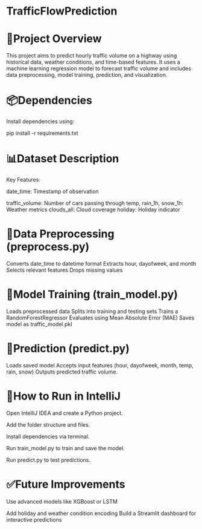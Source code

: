 # TrafficFlowPrediction

# 📁Project Overview
This project aims to predict hourly traffic volume on a highway using historical data, weather conditions, and time-based features. It uses a machine learning regression model to forecast traffic volume and includes data preprocessing, model training, prediction, and visualization.

# 📦Dependencies
Install dependencies using:

pip install -r requirements.txt

# 📊Dataset Description
Key Features:

date_time: Timestamp of observation

traffic_volume: Number of cars passing through
temp, rain_1h, snow_1h: Weather metrics
clouds_all: Cloud coverage
holiday: Holiday indicator

# 🧹Data Preprocessing (preprocess.py)
Converts date_time to datetime format
Extracts hour, dayofweek, and month
Selects relevant features
Drops missing values

# 🧠Model Training (train_model.py)
Loads preprocessed data
Splits into training and testing sets
Trains a RandomForestRegressor
Evaluates using Mean Absolute Error (MAE)
Saves model as traffic_model.pkl

# 🔮Prediction (predict.py)
Loads saved model
Accepts input features (hour, dayofweek, month, temp, rain, snow)
Outputs predicted traffic volume.

# 🚀How to Run in IntelliJ
Open IntelliJ IDEA and create a Python project.

Add the folder structure and files.

Install dependencies via terminal.

Run train_model.py to train and save the model.

Run predict.py to test predictions.

# ✅Future Improvements
Use advanced models like XGBoost or LSTM

Add holiday and weather condition encoding
Build a Streamlit dashboard for interactive predictions
